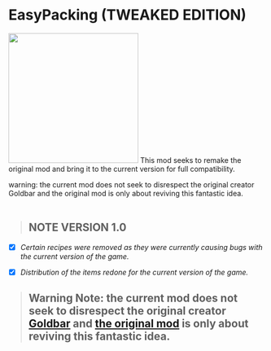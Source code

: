 # EasyPacking (TWEAKED EDITION)
<img src="https://github.com/JhonArroyo/EasyPacking-TWEAKED-/blob/main/poster.png?raw=true" width="255" height="255" />
This mod seeks to remake the original mod and bring it to the current version for full compatibility.

warning: the current mod does not seek to disrespect the original creator Goldbar and the original mod is only about reviving this fantastic idea.
</br>
</br>

> ## NOTE VERSION 1.0

- [x] *Certain recipes were removed as they were currently causing bugs
       with    the current version of the game.*

- [x] *Distribution of the items redone for the current version of the game.*


> ## Warning Note: the current mod does not seek to disrespect the original creator <a href="https://steamcommunity.com/profiles/76561198028518023">Goldbar</a> and <a href="https://steamcommunity.com/sharedfiles/filedetails/?id=2438225189&searchtext=EasyPacking">the original mod</a> is only about reviving this fantastic idea.
